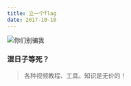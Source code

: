 ```yaml
---
title: 立一个flag
date: 2017-10-10
---
```

![你们别骗我](http://image.baidu.com/search/detail?ct=503316480&z=undefined&tn=baiduimagedetail&ipn=d&word=%E5%86%8D%E6%B4%BB500%E5%B9%B4&step_word=&ie=utf-8&in=&cl=2&lm=-1&st=undefined&cs=3596290756,200308688&os=1340575637,530691758&simid=3377081741,404753753&pn=2&rn=1&di=137329252500&ln=1992&fr=&fmq=1507811557910_R&fm=&ic=undefined&s=undefined&se=&sme=&tab=0&width=undefined&height=undefined&face=undefined&is=0,0&istype=0&ist=&jit=&bdtype=0&spn=0&pi=0&gsm=0&objurl=http%3A%2F%2Fphoto.l99.com%2Fbigger%2F13%2F1426062204680_j8j2us.jpg&rpstart=0&rpnum=0&adpicid=0)
### 混日子等死？

> 各种视频教程、工具。知识是无价的！


